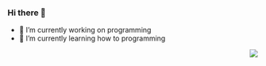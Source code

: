 ### Hi there 👋

<!--
**lucky-rya/lucky-rya** is a ✨ _special_ ✨ repository because its `README.md` (this file) appears on your GitHub profile.

Here are some ideas to get you started:

- 🔭 I’m currently working on ...
- 🌱 I’m currently learning ...
- 👯 I’m looking to collaborate on ...
- 🤔 I’m looking for help with ...
- 💬 Ask me about ...
- 📫 How to reach me: ...
- 😄 Pronouns: ...
- ⚡ Fun fact: ...
-->
- 🔭 I’m currently working on programming
- 🌱 I’m currently learning how to programming

<img align="right" src="https://github-readme-stats.vercel.app/api?username=lucky-rya&show_icons=true&icon_color=ad0d52&text_color=24292e&bg_color=ffffff&hide_title=true" />
